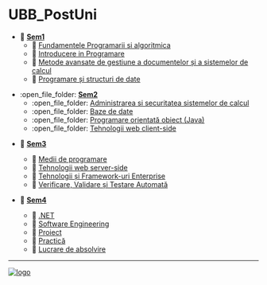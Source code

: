 # UBB_PostUni
[//]: # "---------------------------------------------------------------------------
        Using Markdown: https://guides.github.com/features/mastering-markdown/#examples
        https://help.github.com/en/articles/basic-writing-and-formatting-syntax
         ---------------------------------------------------------------------------
         ** Used to bold text
         [linkText](a.html) Used to create a hyperlink
         Emoji: https://github.com/ikatyang/emoji-cheat-sheet/blob/master/README.md
         * Used for an ordered list
           * Used for an unordered sub point
        ----------------------------------------------------------------------------
"

* :open_file_folder: [ **Sem1** ](https://github.com/gdincu/UBB_PostUni/tree/master/Sem1)
  * :open_file_folder: [ Fundamentele Programarii si algoritmica ](https://github.com/gdincu/UBB_PostUni/tree/master/Sem1/Fundamentele%20program%C4%83rii%20%C5%9Fi%20algoritmic%C4%83)
  * :open_file_folder: [ Introducere in Programare ](https://github.com/gdincu/UBB_PostUni/tree/master/Sem1/Introducere%20%C3%AEn%20programare)
  * :open_file_folder: [ Metode avansate de gestiune a documentelor și a sistemelor de calcul ](https://github.com/gdincu/UBB_PostUni/tree/master/Sem1/Metode%20avansate%20de%20gestiune%20a%20documentelor%20%C8%99i%20a%20sistemelor%20de%20calcul)
  * :open_file_folder: [ Programare și structuri de date ](https://github.com/gdincu/UBB_PostUni/tree/master/Sem1/Programare%20%C8%99i%20structuri%20de%20date)

[//]: # "---------------------------------------------------------------------------
        Using HTML
        ---------------------------------------------------------------------------
        -
        ----------------------------------------------------------------------------
"
<ul>
     <li>
        :open_file_folder:
        <a href="https://github.com/gdincu/UBB_PostUni/tree/master/Sem2"><b>Sem2</b></a>
        <ul>
                <li>
                :open_file_folder:              
                <a href="https://github.com/gdincu/UBB_PostUni/tree/master/Sem2/Administrarea%20si%20securitatea%20sistemelor%20de%20calcul"> 
            Administrarea si securitatea sistemelor de calcul</a>                  
                </li>
                <li>
                :open_file_folder:              
                <a href="https://github.com/gdincu/UBB_PostUni/tree/master/Sem2/Baze%20de%20date">Baze de date</a>
                </li>
                <li>
                :open_file_folder:
                <a href="https://github.com/gdincu/UBB_PostUni/tree/master/Sem2/Programare%20orientat%C4%83%20obiect%20(Java)">Programare orientată obiect (Java)</a>              
                </li>
                <li>
                :open_file_folder:
                <a href="https://github.com/gdincu/UBB_PostUni/tree/master/Sem2/Tehnologii%20web%20client-side">Tehnologii web client-side</a>                
                </li>
        </ul>
     </li>
</ul>

[//]: # "---------------------------------------------------------------------------
        And back to Markdown: https://guides.github.com/features/mastering-markdown/#examples
        https://help.github.com/en/articles/basic-writing-and-formatting-syntax
         ---------------------------------------------------------------------------
"

* :open_file_folder: [ **Sem3** ](https://github.com/gdincu/UBB_PostUni/tree/master/Sem3)
  * :open_file_folder: [ Medii de programare ](https://github.com/gdincu/UBB_PostUni/tree/master/Sem3/Medii%20de%20programare)
  * :open_file_folder: [Tehnologii web server-side](https://github.com/gdincu/UBB_PostUni/tree/master/Sem3/Tehnologii%20web%20server-side)
  * :open_file_folder: [Tehnologii și Framework-uri Enterprise](https://github.com/gdincu/UBB_PostUni/tree/master/Sem3/Tehnologii%20%C8%99i%20Framework-uri%20Enterprise)
  * :open_file_folder: [Verificare, Validare și Testare Automată](https://github.com/gdincu/UBB_PostUni/tree/master/Sem3/Verificare%2C%20Validare%20%C8%99i%20Testare%20Automat%C4%83)
  
* :open_file_folder: [ **Sem4** ](https://github.com/gdincu/UBB_PostUni/tree/master/Sem4)
  * :open_file_folder: [ .NET ](https://github.com/gdincu/UBB_PostUni/tree/master/Sem4/.NET)
  * :open_file_folder: [ Software Engineering ](https://github.com/gdincu/UBB_PostUni/tree/master/Sem4/Software%20Engineering)
  * :open_file_folder: [ Proiect ](https://github.com/gdincu/UBB_PostUni/tree/master/Sem4/Proiect)
  * :open_file_folder: [ Practică ](https://github.com/gdincu/UBB_PostUni/tree/master/Sem4/Practic%C4%83)
  * :open_file_folder: [ Lucrare de absolvire ](https://github.com/gdincu/UBB_PostUni/tree/master/Sem4/Lucrare%20de%20absolvire)

<hr>
<a href="http://www.cs.ubbcluj.ro/programul-postuniversitar-de-pregatire-si-formare-profesionala-in-informatica/">
<img src="http://www.cs.ubbcluj.ro/wp-content/themes/CSUBB/images/logo.png" alt="logo"/>
</a>
